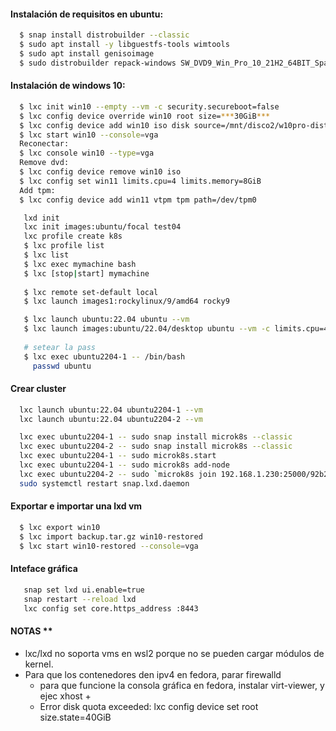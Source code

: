 #### Instalación de requisitos en ubuntu:
```bash
  $ snap install distrobuilder --classic
  $ sudo apt install -y libguestfs-tools wimtools
  $ sudo apt install genisoimage
  $ sudo distrobuilder repack-windows SW_DVD9_Win_Pro_10_21H2_64BIT_Spanish_Pro_Ent_EDU_N_MLF_X22-83650.ISO w10pro-distrobuilder.iso --windows-version=w11
```
#### Instalación de windows 10:
```bash
  $ lxc init win10 --empty --vm -c security.secureboot=false
  $ lxc config device override win10 root size=***30GiB***
  $ lxc config device add win10 iso disk source=/mnt/disco2/w10pro-distrobuilder.iso boot.priority=10
  $ lxc start win10 --console=vga
  Reconectar:
  $ lxc console win10 --type=vga
  Remove dvd:
  $ lxc config device remove win10 iso
  $ lxc config set win11 limits.cpu=4 limits.memory=8GiB
  Add tpm:
  $ lxc config device add win11 vtpm tpm path=/dev/tpm0
```

```bash
   lxd init
   lxc init images:ubuntu/focal test04
   lxc profile create k8s
   $ lxc profile list
   $ lxc list
   $ lxc exec mymachine bash
   $ lxc [stop|start] mymachine
   
   $ lxc remote set-default local
   $ lxc launch images1:rockylinux/9/amd64 rocky9

   $ lxc launch ubuntu:22.04 ubuntu --vm
   $ lxc launch images:ubuntu/22.04/desktop ubuntu --vm -c limits.cpu=4 -c limits.memory=4GiB --console=vga
 
   # setear la pass
   $ lxc exec ubuntu2204-1 -- /bin/bash
     passwd ubuntu
```

#### Crear cluster

```bash
  lxc launch ubuntu:22.04 ubuntu2204-1 --vm
  lxc launch ubuntu:22.04 ubuntu2204-2 --vm

  lxc exec ubuntu2204-1 -- sudo snap install microk8s --classic
  lxc exec ubuntu2204-2 -- sudo snap install microk8s --classic
  lxc exec ubuntu2204-1 -- sudo microk8s.start
  lxc exec ubuntu2204-1 -- sudo microk8s add-node
  lxc exec ubuntu2204-2 -- sudo `microk8s join 192.168.1.230:25000/92b2db237428470dc4fcfc4ebbd9dc81/2c0cb3284b05`
  sudo systemctl restart snap.lxd.daemon
```

#### Exportar e importar una lxd vm
```bash
  $ lxc export win10
  $ lxc import backup.tar.gz win10-restored
  $ lxc start win10-restored --console=vga
```


#### Inteface gráfica
```bash
   snap set lxd ui.enable=true
   snap restart --reload lxd
   lxc config set core.https_address :8443
```

#### NOTAS ** 

 * lxc/lxd no soporta vms en wsl2 porque no se pueden cargar módulos de kernel.
 * Para que los contenedores den ipv4 en fedora, parar firewalld
   - para que funcione la consola gráfica en fedora, instalar virt-viewer, y ejec xhost +
   - Error disk quota exceeded: lxc config device set <instance> root size.state=40GiB



